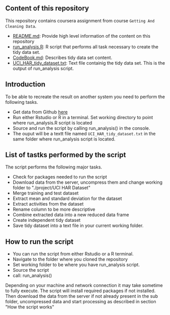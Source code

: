 ## Content of this repository
This repository contains coursera assignment from course `Getting And Cleaning Data`.

- [README.md](https://github.com/rncoursera/GettingAndCleaningDataAssignment/blob/master/README.md): Provide high level information of the content on this repository
- [run_analysis.R](https://github.com/rncoursera/GettingAndCleaningDataAssignment/blob/master/run_analysis.R): R script that performs all task necessary to create the tidy data set.
- [CodeBook.md](https://github.com/rncoursera/GettingAndCleaningDataAssignment/blob/master/CodeBook.md): Describes tidy data set content.
- [UCI_HAR_tidy_dataset.txt](https://github.com/rncoursera/GettingAndCleaningDataAssignment/blob/master/UCI_HAR_tidy_dataset.txt): Text file containig the tidy data set. This is the output of run_analysis script.

## Introduction
To be able to recreate the result on another system you need to perform the following tasks.

- Get data from Github [here](https://github.com/rncoursera/GettingAndCleaningDataAssignment)
- Run either Rstudio or R in a terminal. Set working directory to point where run_analysis.R script is located
- Source and run the script by calling run_analysis() in the console.
- The ouput will be a textt file named `UCI_HAR_tidy_dataset.txt` in the same folder where run_analysis script is located.

## List of tastks performed by the script
The script performs the following major tasks.

- Check for packages needed to run the script
- Download data from the server, uncompress them and change working folder to "./project/UCI HAR Dataset"
- Merge training and test dataset
- Extract mean and standard deviation for the dataset
- Extract activities from the dataset
- Rename column to be more descriptive
- Combine extracted data into a new reduced data frame 
- Create independent tidy dataset
- Save tidy dataset into a text file in your current working folder.

## How to run the script

- You can run the script from either Rstudio or a R terminal.
- Navigate to the folder where you cloned the repository
- Set working folder to be where you have run_analysis script.
- Source the script
- call: run_analysis()

Depending on your machine and network connection it may take sometime to fully execute. 
The script will install required packages if not installed.
Then download the data from the server if not already present in the sub folder, uncompressed data and start processing as described in section "How the script works" 
